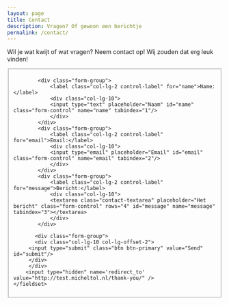 ```yaml
---
layout: page
title: Contact
description: Vragen? Of gewoon een berichtje
permalink: /contact/
---
```


Wil je wat kwijt of wat vragen? Neem contact op! Wij zouden dat erg leuk vinden!


<form id="contact-form" class="form-horizontal" action="https://getsimpleform.com/messages?form_api_token=ebca84fa0ead3311e04e74df58a06b3e" method="POST">
       <fieldset>
       
            <div class="form-group">
                <label class="col-lg-2 control-label" for="name">Name:</label>
                <div class="col-lg-10">
                <input type="text" placeholder="Naam" id="name" class="form-control" name="name" tabindex="1"/>
                </div>
            </div>
            <div class="form-group">
                <label class="col-lg-2 control-label" for="email">Email:</label>
                <div class="col-lg-10">
                <input type="email" placeholder="Email" id="email" class="form-control" name="email" tabindex="2"/>
                </div>
            </div>
            <div class="form-group">
                <label class="col-lg-2 control-label" for="message">Bericht:</label>
                <div class="col-lg-10">
                <textarea class="contact-textarea" placeholder="Het bericht" class="form-control" rows="4" id="message" name="message" tabindex="3"></textarea>
                </div>
            </div>
            
           <div class="form-group"> 
           <div class="col-lg-10 col-lg-offset-2">  
         <input type="submit" class="btn btn-primary" value="Send" id="submit"/>
         </div>
         </div>
        <input type="hidden" name='redirect_to' value="http://test.micheltol.nl/thank-you/" />
    </fieldset>  
</form>